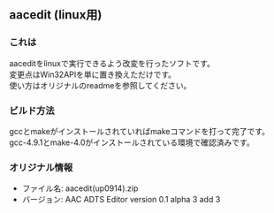 aacedit (linux用)
----------------

### これは
aaceditをlinuxで実行できるよう改変を行ったソフトです。  
変更点はWin32APIを単に置き換えただけです。  
使い方はオリジナルのreadmeを参照してください。

### ビルド方法
gccとmakeがインストールされていればmakeコマンドを打って完了です。  
gcc-4.9.1とmake-4.0がインストールされている環境で確認済みです。

### オリジナル情報
* ファイル名: aacedit(up0914).zip
* バージョン: AAC ADTS Editor version 0.1 alpha 3 add 3

